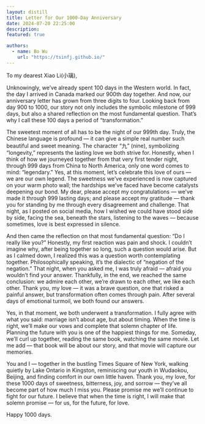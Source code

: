 ```yaml
---
layout: distill
title: Letter for Our 1000-Day Anniversary
date: 2024-07-20 22:25:00
description: 
featured: true

authors:
  - name: Bo Wu
    url: "https://tsinfj.github.io/"
---
```

<p>To my dearest Xiao Li(小璃),</p>

<p>Unknowingly, we’ve already spent 100 days in the Western world. In fact, the day I arrived in Canada marked our 900th day together. And now, our anniversary letter has grown from three digits to four. Looking back from day 900 to 1000, our story not only includes the symbolic milestone of 999 days, but also a shared reflection on the most fundamental question. That’s why I call these 100 days a period of “transformation.”</p>

<p>The sweetest moment of all has to be the night of our 999th day. Truly, the Chinese language is profound — it can give a simple real number such beautiful and sweet meaning. The character “九” (nine), symbolizing “longevity,” represents the lasting love we both strive for. Honestly, when I think of how we journeyed together from that very first tender night, through 999 days from China to North America, only one word comes to mind: “legendary.” Yes, at this moment, let’s celebrate this love of ours — we are our own legend. The sweetness we’ve experienced is now captured on your warm photo wall; the hardships we’ve faced have become catalysts deepening our bond. My dear, please accept my congratulations — we’ve made it through 999 lasting days; and please accept my gratitude — thank you for standing by me through every disagreement and challenge. That night, as I posted on social media, how I wished we could have stood side by side, facing the sea, beneath the stars, listening to the waves — because sometimes, love is best expressed in silence.</p>

<p>And then came the reflection on that most fundamental question: “Do I really like you?” Honestly, my first reaction was pain and shock. I couldn’t imagine why, after being together so long, such a question would arise. But as I calmed down, I realized this was a question worth contemplating together. Philosophically speaking, it’s the dialectic of “negation of the negation.” That night, when you asked me, I was truly afraid — afraid you wouldn’t find your answer. Thankfully, in the end, we reached the same conclusion: we admire each other, we’re drawn to each other, we like each other. Thank you, my love — it was a brave question, one that risked a painful answer, but transformation often comes through pain. After several days of emotional turmoil, we both found our answers.</p>

<p>Yes, in that moment, we both underwent a transformation. I fully agree with what you said: marriage isn’t about age, but about timing. When the time is right, we’ll make our vows and complete that solemn chapter of life. Planning the future with you is one of the happiest things for me. Someday, we’ll curl up together, reading the same book, watching the same movie. Let me add — that book will be about our story, and that movie will capture our memories.</p>

<p>You and I — together in the bustling Times Square of New York, walking quietly by Lake Ontario in Kingston, reminiscing our youth in Wudaokou, Beijing, and finding comfort in our own little haven. Thank you, my love, for these 1000 days of sweetness, bitterness, joy, and sorrow — they’ve all become part of how much I miss you. Please promise me we’ll continue to fight for our future. I believe that when the time is right, I will make that solemn promise — for us, for the future, for love.</p>

<p>Happy 1000 days.</p>